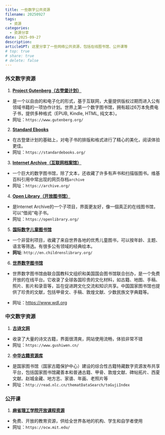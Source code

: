 ```yaml
---
title: 一些数字公共资源
filename: 20250927
tags:  
  - 资源     
categories:  
  - 资源分享
date: 2025-09-27 
description:  
articleGPT: 这里分享了一些网络公共资源，包括在线图书馆、公开课等
# top: true  
# share: true  
# delete: false  
---
```




### 外文数字资源

1. [**Project Gutenberg（古登堡计划）**](https://www.gutenberg.org/)

- 是一个以自由的和电子化的形式，基于互联网，大量提供版权过期而进入公有领域书籍的一项协作计划。世界上第一个数字图书馆，拥有超过6万本免费电子书，提供多种格式（EPUB, Kindle, HTML, 纯文本）。
- 网址：`https://www.gutenberg.org/`

2. [**Standard Ebooks**](https://standardebooks.org/)

- 在古登堡计划的基础上，对电子书的排版和格式进行了精心的美化，阅读体验更佳。
- 网址：`https://standardebooks.org/`

3. [**Internet Archive（互联网档案馆）**](https://archive.org/)

- 一个巨大的数字图书馆，除了文本，还收藏了许多有声书和扫描版图书。维基百科引用中常出现的网页存档`archive`
- 网址：`https://archive.org/`

4. [**Open Library（开放图书馆）**](https://openlibrary.org/)

*  是Internet Archive的一个子项目，界面更友好，像一個真正的在线图书馆，可以“借阅”电子书。
* 网址：`https://openlibrary.org/`

5. [**国际数字儿童图书馆**](http://en.childrenslibrary.org/)

- 一个非营利项目，收藏了来自世界各地的优秀儿童图书，可以按年龄、主题、语言等筛选。有很多公有领域的经典绘本。
- **网址**: `http://en.childrenslibrary.org/`

6. [**世界数字图书馆**](https://www.wdl.org/)

* 世界数字图书馆由联合国教科文组织和美国国会图书馆联合创办，是一个免费开放的在线平台。它收录了全球各国珍贵的文化材料，如古籍、地图、手稿、照片、影片和录音等，旨在促进跨文化交流和知识共享。中国国家图书馆也提供了珍贵的文献，包括甲骨文、手稿、敦煌文献、少数民族文字典籍等。

* 网址：https://www.wdl.org



### 中文数字资源

1. [**古诗文网**](https://www.gushiwen.cn/)

* 收录了大量的诗文古籍，界面很清爽，网站使用流畅，体验非常不错
* 网址：`https://www.gushiwen.cn/`

2. [**中华古籍资源库**](http://read.nlc.cn/thematDataSearch/toGujiIndex)

* 是国家图书馆（国家古籍保护中心）建设的综合性古籍特藏数字资源发布共享平台，包括国家图书馆藏善本和普通古籍、甲骨、敦煌文献、碑帖拓片、西夏文献、赵城金藏、地方志、家谱、年画、老照片等
* 网址：`http://read.nlc.cn/thematDataSearch/toGujiIndex`



### 公开课

1. [**麻省理工学院开放课程资源**](https://ocw.mit.edu/)

* 免费、开放的教育资源，供给全世界各地的机构、学生和自学者使用
* 网址：`https://ocw.mit.edu/`



